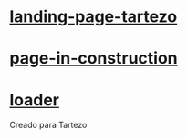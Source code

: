# <a href="https://landing-page-tartezo.vercel.app" target="_blank">landing-page-tartezo</a>
# <a href="https://landing-page-tartezo.vercel.app/in-construction" target="_blank">page-in-construction</a> 
# <a href="https://landing-page-tartezo.vercel.app/loader" target="_blank">loader</a> 

Creado para Tartezo


